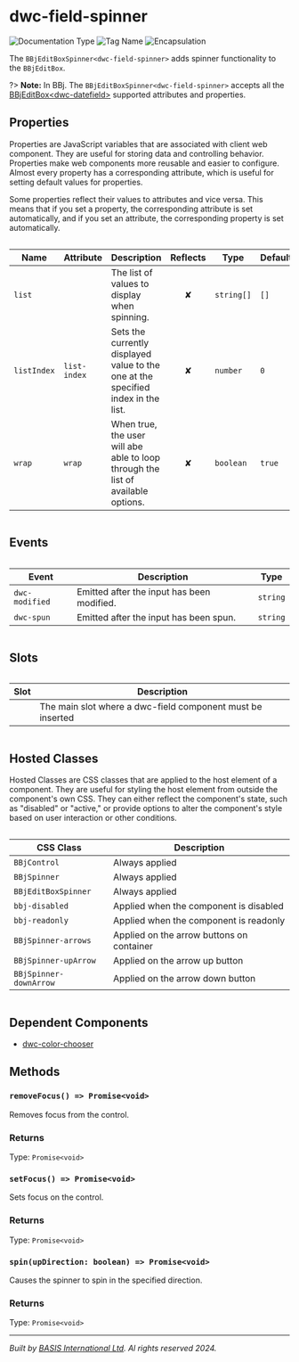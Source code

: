 # dwc-field-spinner
![Documentation Type](https://img.shields.io/badge/Documentation-web--components-%23006aff) ![Tag Name](https://img.shields.io/badge/Component-dwc--field--spinner-%23006aff)  ![Encapsulation](https://img.shields.io/badge/Encapsulation-shadow-%23006aff)

The `BBjEditBoxSpinner<dwc-field-spinner>` adds spinner functionality to the `BBjEditBox`.

?> **Note:** In BBj. The `BBjEditBoxSpinner<dwc-field-spinner>` accepts all the [BBjEditBox\<dwc-datefield\>](dwc/dwc-field) supported attributes and properties.


## Properties 


Properties are JavaScript variables that are associated with client web component.
They are useful for storing data and controlling behavior. Properties make web components more reusable and easier to configure.
Almost every property has a corresponding attribute, which is useful for setting default values for properties.

Some properties reflect their values to attributes and vice versa. This means that if you set a property, the corresponding attribute is set automatically, and if you set an attribute, the corresponding property is set automatically.
<div style="overflow-x: auto;">

| Name          | Attribute      | Description                                                                       | Reflects | Type         | Default  |
| ------------- | -------------- | --------------------------------------------------------------------------------- | :------: | ------------ | -------- |
| ``list``      |                | The list of values to display when spinning.                                      | &#x2718; | ``string[]`` | ``[]``   |
| ``listIndex`` | ``list-index`` | Sets the currently displayed value to the one at the specified index in the list. | &#x2718; | ``number``   | ``0``    |
| ``wrap``      | ``wrap``       | When true, the user will abe able to loop through the list of available options.  | &#x2718; | ``boolean``  | ``true`` |


</div>

## Events

<div style="overflow-x: auto;">

| Event            | Description                                | Type       |
| ---------------- | ------------------------------------------ | ---------- |
| ``dwc-modified`` | Emitted after the input has been modified. | ``string`` |
| ``dwc-spun``     | Emitted after the input has been spun.     | ``string`` |


</div>

## Slots

<div style="overflow-x: auto;">

| Slot  | Description                                                |
| ----- | ---------------------------------------------------------- |
|       | The main slot where a dwc-field component must be inserted |


</div>

## Hosted Classes


Hosted Classes are CSS classes that are applied to the host element of a component. They are useful for styling the host element from outside the component's own CSS.
They can either reflect the component's state, such as "disabled" or "active," or provide options to alter the component's style based on user interaction or other conditions.
<div style="overflow-x: auto;">

| CSS Class                | Description                               |
| ------------------------ | ----------------------------------------- |
| ``BBjControl``           | Always applied                            |
| ``BBjSpinner``           | Always applied                            |
| ``BBjEditBoxSpinner``    | Always applied                            |
| ``bbj-disabled``         | Applied when the component is disabled    |
| ``bbj-readonly``         | Applied when the component is readonly    |
| ``BBjSpinner-arrows``    | Applied on the arrow buttons on container |
| ``BBjSpinner-upArrow``   | Applied on the arrow up button            |
| ``BBjSpinner-downArrow`` | Applied on the arrow down button          |


</div>

## Dependent Components

- [dwc-color-chooser](web-components/dwc-color-chooser.md)

## Methods

### `removeFocus() => Promise<void>`

Removes focus from the control.

### Returns

Type: `Promise<void>`

### `setFocus() => Promise<void>`

Sets focus on the control.

### Returns

Type: `Promise<void>`

### `spin(upDirection: boolean) => Promise<void>`

Causes the spinner to spin in the specified direction.

### Returns

Type: `Promise<void>`



----------------------------------------------
*Built by [BASIS International Ltd](https://www.basis.cloud/). Al rights reserved 2024.*
